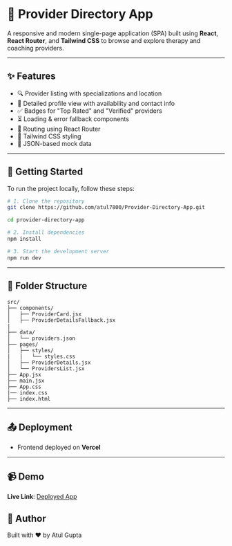 # 🧠 Provider Directory App

A responsive and modern single-page application (SPA) built using **React**, **React Router**, and **Tailwind CSS** to browse and explore therapy and coaching providers.

---

## ✨ Features

- 🔍 Provider listing with specializations and location
- 📄 Detailed profile view with availability and contact info
- ✅ Badges for "Top Rated" and "Verified" providers
- ⏳ Loading & error fallback components
- 🧭 Routing using React Router
- 💅 Tailwind CSS styling
- 📁 JSON-based mock data

---

## 🚀 Getting Started

To run the project locally, follow these steps:

```bash
# 1. Clone the repository
git clone https://github.com/atul7800/Provider-Directory-App.git

cd provider-directory-app

# 2. Install dependencies
npm install

# 3. Start the development server
npm run dev
```

---

## 📁 Folder Structure

```
src/
├── components/
│   ├── ProviderCard.jsx
│   ├── ProviderDetailsFallback.jsx
|
├── data/
│   └── providers.json
├── pages/
│   ├── styles/
|   |   └── styles.css
│   ├── ProviderDetails.jsx
│   └── ProvidersList.jsx
├── App.jsx
├── main.jsx
├── App.css
|── index.css
├── index.html

```

---

## 📤 Deployment

- Frontend deployed on **Vercel**

---

## 📹 Demo

**Live Link**: [Deployed App](https://provider-directory-app.vercel.app/)

## 🙌 Author

Built with ❤️ by Atul Gupta
